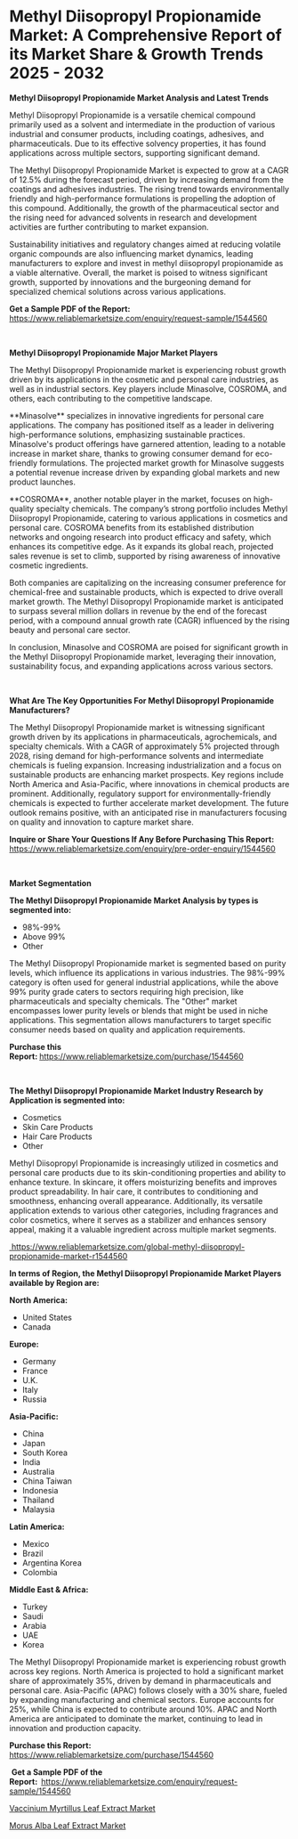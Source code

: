 <p><h1>Methyl Diisopropyl Propionamide Market: A Comprehensive Report of its Market Share & Growth Trends 2025 - 2032</h1></p><p><strong>Methyl Diisopropyl Propionamide Market Analysis and Latest Trends</strong></p>
<p><p>Methyl Diisopropyl Propionamide is a versatile chemical compound primarily used as a solvent and intermediate in the production of various industrial and consumer products, including coatings, adhesives, and pharmaceuticals. Due to its effective solvency properties, it has found applications across multiple sectors, supporting significant demand.</p><p>The Methyl Diisopropyl Propionamide Market is expected to grow at a CAGR of 12.5% during the forecast period, driven by increasing demand from the coatings and adhesives industries. The rising trend towards environmentally friendly and high-performance formulations is propelling the adoption of this compound. Additionally, the growth of the pharmaceutical sector and the rising need for advanced solvents in research and development activities are further contributing to market expansion.</p><p>Sustainability initiatives and regulatory changes aimed at reducing volatile organic compounds are also influencing market dynamics, leading manufacturers to explore and invest in methyl diisopropyl propionamide as a viable alternative. Overall, the market is poised to witness significant growth, supported by innovations and the burgeoning demand for specialized chemical solutions across various applications.</p></p>
<p><strong>Get a Sample PDF of the Report:&nbsp;</strong> <a href="https://www.reliablemarketsize.com/enquiry/request-sample/1544560?utm_campaign=2041&utm_medium=2&utm_source=Github&utm_content=ia&utm_term=31032025&utm_id=methyl-diisopropyl-propionamide">https://www.reliablemarketsize.com/enquiry/request-sample/1544560</a></p>
<p>&nbsp;</p>
<p><strong>Methyl Diisopropyl Propionamide Major Market Players</strong></p>
<p><p>The Methyl Diisopropyl Propionamide market is experiencing robust growth driven by its applications in the cosmetic and personal care industries, as well as in industrial sectors. Key players include Minasolve, COSROMA, and others, each contributing to the competitive landscape.</p><p>**Minasolve** specializes in innovative ingredients for personal care applications. The company has positioned itself as a leader in delivering high-performance solutions, emphasizing sustainable practices. Minasolve's product offerings have garnered attention, leading to a notable increase in market share, thanks to growing consumer demand for eco-friendly formulations. The projected market growth for Minasolve suggests a potential revenue increase driven by expanding global markets and new product launches.</p><p>**COSROMA**, another notable player in the market, focuses on high-quality specialty chemicals. The company’s strong portfolio includes Methyl Diisopropyl Propionamide, catering to various applications in cosmetics and personal care. COSROMA benefits from its established distribution networks and ongoing research into product efficacy and safety, which enhances its competitive edge. As it expands its global reach, projected sales revenue is set to climb, supported by rising awareness of innovative cosmetic ingredients.</p><p>Both companies are capitalizing on the increasing consumer preference for chemical-free and sustainable products, which is expected to drive overall market growth. The Methyl Diisopropyl Propionamide market is anticipated to surpass several million dollars in revenue by the end of the forecast period, with a compound annual growth rate (CAGR) influenced by the rising beauty and personal care sector.</p><p>In conclusion, Minasolve and COSROMA are poised for significant growth in the Methyl Diisopropyl Propionamide market, leveraging their innovation, sustainability focus, and expanding applications across various sectors.</p></p>
<p>&nbsp;</p>
<p><strong>What Are The Key Opportunities For Methyl Diisopropyl Propionamide Manufacturers?</strong></p>
<p><p>The Methyl Diisopropyl Propionamide market is witnessing significant growth driven by its applications in pharmaceuticals, agrochemicals, and specialty chemicals. With a CAGR of approximately 5% projected through 2028, rising demand for high-performance solvents and intermediate chemicals is fueling expansion. Increasing industrialization and a focus on sustainable products are enhancing market prospects. Key regions include North America and Asia-Pacific, where innovations in chemical products are prominent. Additionally, regulatory support for environmentally-friendly chemicals is expected to further accelerate market development. The future outlook remains positive, with an anticipated rise in manufacturers focusing on quality and innovation to capture market share.</p></p>
<p><strong>Inquire or Share Your Questions If Any Before Purchasing This Report:</strong> <a href="https://www.reliablemarketsize.com/enquiry/pre-order-enquiry/1544560?utm_campaign=2041&utm_medium=2&utm_source=Github&utm_content=ia&utm_term=31032025&utm_id=methyl-diisopropyl-propionamide">https://www.reliablemarketsize.com/enquiry/pre-order-enquiry/1544560</a></p>
<p>&nbsp;</p>
<p><strong>Market Segmentation</strong></p>
<p><strong>The Methyl Diisopropyl Propionamide Market Analysis by types is segmented into:</strong></p>
<p><ul><li>98%-99%</li><li>Above 99%</li><li>Other</li></ul></p>
<p><p>The Methyl Diisopropyl Propionamide market is segmented based on purity levels, which influence its applications in various industries. The 98%-99% category is often used for general industrial applications, while the above 99% purity grade caters to sectors requiring high precision, like pharmaceuticals and specialty chemicals. The "Other" market encompasses lower purity levels or blends that might be used in niche applications. This segmentation allows manufacturers to target specific consumer needs based on quality and application requirements.</p></p>
<p><strong>Purchase this Report:&nbsp;</strong><a href="https://www.reliablemarketsize.com/purchase/1544560?utm_campaign=2041&utm_medium=2&utm_source=Github&utm_content=ia&utm_term=31032025&utm_id=methyl-diisopropyl-propionamide">https://www.reliablemarketsize.com/purchase/1544560</a></p>
<p>&nbsp;</p>
<p><strong>The Methyl Diisopropyl Propionamide Market Industry Research by Application is segmented into:</strong></p>
<p><ul><li>Cosmetics</li><li>Skin Care Products</li><li>Hair Care Products</li><li>Other</li></ul></p>
<p><p>Methyl Diisopropyl Propionamide is increasingly utilized in cosmetics and personal care products due to its skin-conditioning properties and ability to enhance texture. In skincare, it offers moisturizing benefits and improves product spreadability. In hair care, it contributes to conditioning and smoothness, enhancing overall appearance. Additionally, its versatile application extends to various other categories, including fragrances and color cosmetics, where it serves as a stabilizer and enhances sensory appeal, making it a valuable ingredient across multiple market segments.</p></p>
<p><a href="https://www.reliablemarketsize.com/global-methyl-diisopropyl-propionamide-market-r1544560?utm_campaign=2041&utm_medium=2&utm_source=Github&utm_content=ia&utm_term=31032025&utm_id=methyl-diisopropyl-propionamide">&nbsp;https://www.reliablemarketsize.com/global-methyl-diisopropyl-propionamide-market-r1544560</a></p>
<p><strong>In terms of Region, the Methyl Diisopropyl Propionamide Market Players available by Region are:</strong></p>
<p>
    <p> <strong> North America: </strong>
        <ul>
            <li>United States</li>
            <li>Canada</li>
        </ul>
        </p> 
    <p> <strong> Europe: </strong>
        <ul>
            <li>Germany</li>
            <li>France</li>
            <li>U.K.</li>
            <li>Italy</li>
            <li>Russia</li>
        </ul>
        </p> 
    <p> <strong> Asia-Pacific: </strong>
        <ul>
            <li>China</li>
            <li>Japan</li>
            <li>South Korea</li>
            <li>India</li>
            <li>Australia</li>
            <li>China Taiwan</li>
            <li>Indonesia</li>
            <li>Thailand</li>
            <li>Malaysia</li>
        </ul>
        </p> 
    <p> <strong> Latin America: </strong>
        <ul>
            <li>Mexico</li>
            <li>Brazil</li>
            <li>Argentina Korea</li>
            <li>Colombia</li>
        </ul>
        </p> 
    <p> <strong> Middle East & Africa: </strong>
        <ul>
            <li>Turkey</li>
            <li>Saudi</li>
            <li>Arabia</li>
            <li>UAE</li>
            <li>Korea</li>
        </ul>
    </p>
    </p>
<p><p>The Methyl Diisopropyl Propionamide market is experiencing robust growth across key regions. North America is projected to hold a significant market share of approximately 35%, driven by demand in pharmaceuticals and personal care. Asia-Pacific (APAC) follows closely with a 30% share, fueled by expanding manufacturing and chemical sectors. Europe accounts for 25%, while China is expected to contribute around 10%. APAC and North America are anticipated to dominate the market, continuing to lead in innovation and production capacity.</p></p>
<p><strong>Purchase this Report: </strong><a href="https://www.reliablemarketsize.com/purchase/1544560?utm_campaign=2041&utm_medium=2&utm_source=Github&utm_content=ia&utm_term=31032025&utm_id=methyl-diisopropyl-propionamide">https://www.reliablemarketsize.com/purchase/1544560</a></p>
<p>&nbsp;<strong>Get a Sample PDF of the Report:&nbsp;&nbsp;</strong><a href="https://www.reliablemarketsize.com/enquiry/request-sample/1544560?utm_campaign=2041&utm_medium=2&utm_source=Github&utm_content=ia&utm_term=31032025&utm_id=methyl-diisopropyl-propionamide">https://www.reliablemarketsize.com/enquiry/request-sample/1544560</a></p>
<p><strong></strong></p>
<p><p><a href="https://github.com/irfadac/Market-Research-Report-List-5/blob/main/vaccinium-myrtillus-leaf-extract-market.md?utm_campaign=2041&utm_medium=2&utm_source=Github&utm_content=ia&utm_term=31032025&utm_id=methyl-diisopropyl-propionamide">Vaccinium Myrtillus Leaf Extract Market</a></p><p><a href="https://github.com/ashepherd82/Market-Research-Report-List-7/blob/main/morus-alba-leaf-extract-market.md?utm_campaign=2041&utm_medium=2&utm_source=Github&utm_content=ia&utm_term=31032025&utm_id=methyl-diisopropyl-propionamide">Morus Alba Leaf Extract Market</a></p></p>